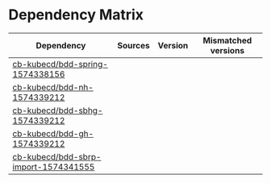 # Dependency Matrix

Dependency | Sources | Version | Mismatched versions
---------- | ------- | ------- | -------------------
[cb-kubecd/bdd-spring-1574338156](https://github.com/cb-kubecd/bdd-spring-1574338156.git) |  | []() | 
[cb-kubecd/bdd-nh-1574339212](https://github.com/cb-kubecd/bdd-nh-1574339212.git) |  | []() | 
[cb-kubecd/bdd-sbhg-1574339212](https://github.com/cb-kubecd/bdd-sbhg-1574339212.git) |  | []() | 
[cb-kubecd/bdd-gh-1574339212](https://github.com/cb-kubecd/bdd-gh-1574339212.git) |  | []() | 
[cb-kubecd/bdd-sbrp-import-1574341555](https://github.com/cb-kubecd/bdd-sbrp-import-1574341555.git) |  | []() | 
